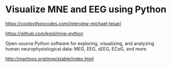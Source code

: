 # Visualize MNE and EEG using Python


https://coolpythoncodes.com/interview-michael-tesar/

https://github.com/kgisl/mne-python

Open-source Python software for exploring, visualizing, and
analyzing human neurophysiological data: MEG, EEG, sEEG, ECoG, and more.

http://martinos.org/mne/stable/index.html
